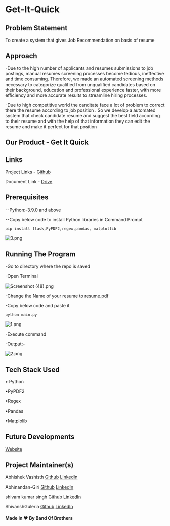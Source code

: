 # Get-It-Quick                                                               

## Problem Statement

To create a system that gives Job Recommendation on basis of resume

## Approach

-Due to the high number of applicants and resumes submissions to job postings, manual resumes screening processes become tedious, ineffective and time consuming. Therefore, we made an  automated screening methods necessary to categorize qualified from unqualified candidates based on their background, education and professional experience faster, with more efficiency and more accurate results to streamline hiring processes.

-Due to high competitive world the canditate face a lot of problem to correct there the resume according to job position . So we develop a automated system that check candidate resume and suggest the best field according to their resume and with the help of that information they can edit the resume and make it perfect for that position

## Our Product - Get It Quick

## Links

Project Links - [Github](https://github.com/ShivanshGuleria/Get-It-Quick)

Document Link - [Drive](https://drive.google.com/file/d/1wDV2tZL5Gj3wcUQN_NqDEOI92t0Ey3HY/view)

## Prerequisites

--Python:-3.9.0 and above

--Copy below code to install Python libraries in Command Prompt

```shell
pip install flask,PyPDF2,regex,pandas, matplotlib
```

![3.png](https://github.com/ShivanshGuleria/Get-It-Quick/blob/3839630bade19281eed1d3b3410c2ae9f8fa531e/Images/3.png)

## Running The Program

-Go to directory where the repo is saved 

-Open Terminal 

![Screenshot (48).png](https://github.com/ShivanshGuleria/Get-It-Quick/blob/c80550667344cc66de9bcde34fcb3f57aace9ca0/Images/Screenshot%20(48).png)

-Change the Name of your resume  to resume.pdf

-Copy below code and paste it

```shell
python main.py
```

![1.png](https://github.com/ShivanshGuleria/Get-It-Quick/blob/fab1070ad8b079fadaea4bddbfe7e7084fc35c59/Images/1.png)

-Execute command 

-Output:-

![2.png](https://github.com/ShivanshGuleria/Get-It-Quick/blob/c49479451dcefc8ddb220792d428323cf271e44c/Images/2.png)

## Tech Stack Used

• Python

•PyPDF2

•Regex

•Pandas

•Matplolib

## Future Developments

[Website](https://abhinandan-giri.github.io/GETITQUICK.github.io)


## Project Maintainer(s)

Abhishek Vashisth       [Github](https://github.com/ABHISHEK-VASHISTH) [LinkedIn](https://www.linkedin.com/in/abhishek-vashisth-90a4771b1)

Abhinandan-Giri         [Github](https://github.com/Abhinandan-Giri) [LinkedIn](https://www.linkedin.com/in/abhinandan-giri-b2b112220/)

shivam kumar singh      [Github](https://github.com/shivam01091) [LinkedIn](https://www.linkedin.com/in/shivamkumarsingh0109)

ShivanshGuleria         [Github](https://github.com/ShivanshGuleria) [LinkedIn](https://www.linkedin.com/in/shivansh-guleria-0ba5201a6/)

#### Made In ♥️ By Band Of Brothers
